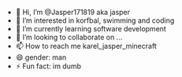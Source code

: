 - 👋 Hi, I’m @Jasper171819 aka jasper
- 👀 I’m interested in korfbal, swimming and coding
- 🌱 I’m currently learning software development
- 💞️ I’m looking to collaborate on ...
- 📫 How to reach me karel_jasper_minecraft
- 😄 gender: man
- ⚡ Fun fact: im dumb

<!---
Jasper171819/Jasper171819 is a ✨ special ✨ repository because its `README.md` (this file) appears on your GitHub profile.
You can click the Preview link to take a look at your changes.
--->
